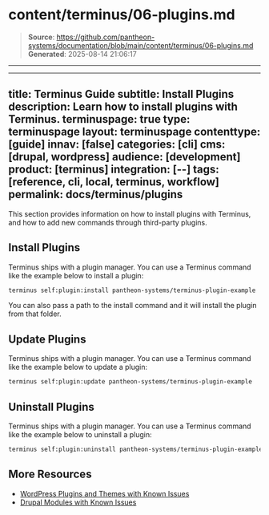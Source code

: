 # content/terminus/06-plugins.md

> **Source**: https://github.com/pantheon-systems/documentation/blob/main/content/terminus/06-plugins.md
> **Generated**: 2025-08-14 21:06:17

---

---
title: Terminus Guide
subtitle: Install Plugins
description: Learn how to install plugins with Terminus.
terminuspage: true
type: terminuspage
layout: terminuspage
contenttype: [guide]
innav: [false]
categories: [cli]
cms: [drupal, wordpress]
audience: [development]
product: [terminus]
integration: [--]
tags: [reference, cli, local, terminus, workflow]
permalink: docs/terminus/plugins
---

This section provides information on how to install plugins with Terminus, and how to add new commands through third-party plugins.

## Install Plugins

Terminus ships with a plugin manager. You can use a Terminus command like the example below to install a plugin:

```bash
terminus self:plugin:install pantheon-systems/terminus-plugin-example
```

You can also pass a path to the install command and it will install the plugin from that folder.


## Update Plugins

Terminus ships with a plugin manager. You can use a Terminus command like the example below to update a plugin:

```bash
terminus self:plugin:update pantheon-systems/terminus-plugin-example
```

## Uninstall Plugins

Terminus ships with a plugin manager. You can use a Terminus command like the example below to uninstall a plugin:

```bash
terminus self:plugin:uninstall pantheon-systems/terminus-plugin-example
```

## More Resources

- [WordPress Plugins and Themes with Known Issues](/wordpress-known-issues)
- [Drupal Modules with Known Issues](/modules-known-issues)